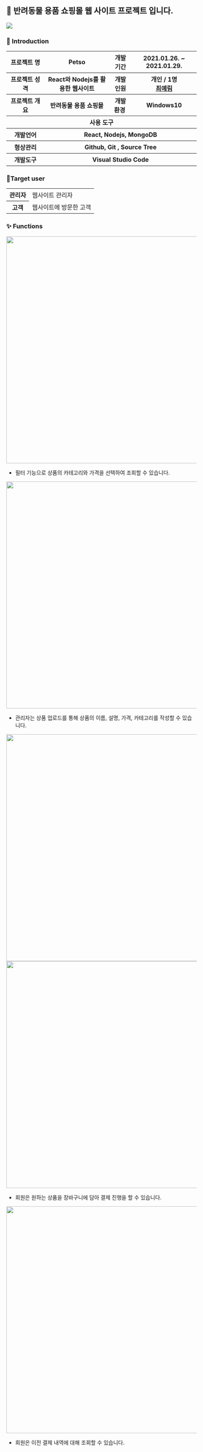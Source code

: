 ## 🐶 반려동물 용품 쇼핑몰 웹 사이트 프로젝트 입니다. 


<img src="https://user-images.githubusercontent.com/67423172/177087543-17ef8202-ef65-45d0-9983-fc71e512de13.jpg"></img>

### 👋 Introduction
<table>
    <tr>
        <th width="20%">프로젝트 명 </th>
        <th>Petso</th>
        <th>개발기간</th>
        <th>2021.01.26. ~ 2021.01.29.</th>
    </tr>
    <tr>
        <th>프로젝트 성격</th>
        <th>React와 Nodejs를 활용한 웹사이트</th>
        <th>개발인원</th>
        <th>개인 / 1명<br>
            <a href="https://github.com/Yerim-Choi">최예림</a> 
        </th>
    </tr>
    <tr>
        <th>프로젝트 개요</th>
        <th>반려동물 용품 쇼핑몰</th>
        <th>개발환경&nbsp;</th>
        <th>Windows10</th>
    </tr>
    <tr>
        <th colspan="5">사용 도구</th>
    </tr>
    <tr>
        <th>개발언어</th>
        <th colspan="3">React, Nodejs, MongoDB</th>
    </tr>
    <tr>
        <th>형상관리</th>
        <th colspan="3">Github, Git , Source Tree</th>
    </tr>
    <tr>
        <th>개발도구</th>
        <th colspan="3">Visual Studio Code</th>
    </tr>
</table>



### 🙋Target user
<table>
    <tr>
        <th>관리자</th>
        <td>웹사이트 관리자</td>
    </tr>
    <tr>
        <th>고객</th>
        <td>웹사이트에 방문한 고객</td>
    </tr>
</table>

### ✨ Functions
<img src="https://user-images.githubusercontent.com/67423172/106568836-29b25a00-6577-11eb-9253-d5a30f6ae928.JPG" width="600px"></img>
- 필터 기능으로 상품의 카테고리와 가격을 선택하여 조회할 수 있습니다.

<img src="https://user-images.githubusercontent.com/67423172/106569020-63836080-6577-11eb-9ed6-26fff05f82bb.JPG" width="600px"></img>
- 관리자는 상품 업로드를 통해 상품의 이름, 설명, 가격, 카테고리를 작성할 수 있습니다.

<img src="https://user-images.githubusercontent.com/67423172/106569106-7eee6b80-6577-11eb-9f22-ec19a36426d5.JPG" width="600px"></img>
<img src="https://user-images.githubusercontent.com/67423172/106569232-9decfd80-6577-11eb-9bac-7b5a166000ac.JPG" width="600px"></img>
- 회원은 원하는 상품을 장바구니에 담아 결제 진행을 할 수 있습니다.

<img src="https://user-images.githubusercontent.com/67423172/106569277-a80efc00-6577-11eb-8120-db0e8a5a47ca.JPG" width="600px"></img>
- 회원은 이전 결제 내역에 대해 조회할 수 있습니다.





